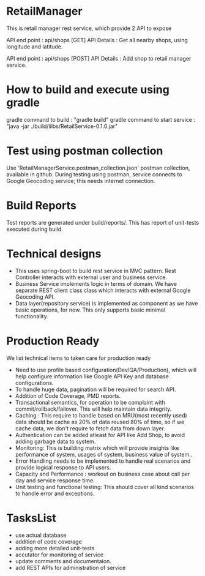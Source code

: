 # RetailManager
This is retail manager rest service, which provide 2 API to expose 

API end point : api/shops [GET]
API Details : Get all nearby shops, using longitude and latitude.

API end point : api/shops [POST]
API Details : Add shop to retail manager service.


# How to build and execute using gradle
gradle command to build : "gradle build"
gradle command to start service : "java -jar ./build/lilbs/RetailService-0.1.0.jar"


# Test using postman collection 
Use 'RetailManagerService.postman_collection.json' postman collection, available in github.
During testing using postman, service connects to Google Geocoding service; this needs internet connection.


# Build Reports 
Test reports are generated under build/reports/. This has report of unit-tests executed during build.


# Technical designs 
* This uses spring-boot to build rest service in MVC pattern. Rest Controller interacts with external user and business service.
* Business Service implements logic in terms of domain. We have separate REST client class class which interacts with external Google Geocoding API.
* Data layer(repository service) is implemented as component as we have basic operations, for now. This only supports basic minimal functionality.


# Production Ready
We list technical items to taken care for production ready
* Need to use profile based configuration(Dev/QA/Production), which will help configure information like Google API Key and database configurations.
* To handle huge data, pagination will be required for search API.
* Addition of Code Coverage, PMD reports.
* Transactional semantics, for operation to be complaint with commit/rollback/failover. This will help maintain data integrity.
* Caching : This require to handle based on MRU(most recently used) data should be cache as 20% of data reused 80% of time, so if we cache data, we don't require to fetch data from down layer.
* Authentication can be added atleast for API like Add Shop, to avoid adding garbage data to system.
* Monitoring: This is building matrix which will provide insights like performance of system, usages of system, business value of system..
* Error Handling needs to be implemented to handle real scenarios and provide logical response to API users.
* Capacity and Performance : workout on business case about call per day and service response time.
* Unit testing and functional testing: This should cover all kind scenarios to handle error and exceptions.	


# TasksList
* use actual database
* addition of code coverage
* adding more detailed unit-tests
* accutator for monitoring of service
* update comments and documentaion. 
* add REST APIs for administration of service
